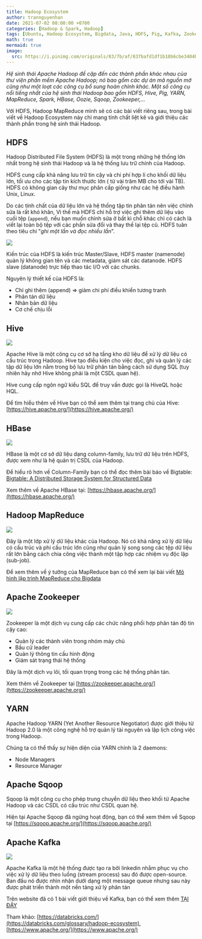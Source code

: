 ```yaml
---
title: Hadoop Ecosystem
author: trannguyenhan
date: 2021-07-02 08:00:00 +0700
categories: [Hadoop & Spark, Hadoop]
tags: [Ubuntu, Hadoop Ecosystem, Bigdata, Java, HDFS, Pig, Kafka, Zookeeper, Hive, HBase, Sqoop]
math: true
mermaid: true
image:
  src: https://i.pinimg.com/originals/83/7b/af/837bafd1df1b18b6cbe3404b697c2559.jpg
---
```

*Hệ sinh thái Apache Hadoop đề cập đến các thành phần khác nhau của thư viện phần mềm Apache Hadoop; nó bao gồm các dự án mã nguồn mở cũng như một loạt các công cụ bổ sung hoàn chỉnh khác. Một số công cụ nổi tiếng nhất của hệ sinh thái Hadoop bao gồm HDFS, Hive, Pig, YARN, MapReduce, Spark, HBase, Oozie, Sqoop, Zookeeper,...* 

Với HDFS, Hadoop MapReduce mình sẽ có các bài viết riêng sau, trong bài viết về Hadoop Ecosystem này chỉ mang tính chất liệt kê và giới thiệu các thành phần trong hệ sinh thái Hadoop. 

## HDFS 
Hadoop Distributed File System (HDFS) là một trong những hệ thống lớn nhất trong hệ sinh thái Hadoop và là hệ thống lưu trữ chính của Hadoop.

HDFS cung cấp khả năng lưu trữ tin cậy và chi phí hợp lí cho khối dữ liệu lớn, tối ưu cho các tập tin kích thước lớn ( từ vài trăm MB cho tới vài TB). HDFS có không gian cây thư mục phân cấp giống như các hệ điều hành Unix, Linux.

Do các tính chất của dữ liệu lớn và hệ thống tập tin phân tán nên việc chỉnh sửa là rất khó khăn, Vì thế mà HDFS chỉ hỗ trợ việc ghi thêm dữ liệu vào cuối tệp (`append`), nếu bạn muốn chỉnh sửa ở bất kì chỗ khác chỉ có cách là viết lại toàn bộ tệp với các phần sửa đổi và thay thế lại tệp cũ. HDFS tuân theo tiêu chí "*ghi một lần và đọc nhiều lần*".

![](https://i.pinimg.com/originals/c6/c3/1a/c6c31aa5f418ab6ac2f4122ba3f4db3b.jpg)

Kiến trúc của HDFS là kiến trúc Master/Slave, HDFS master (namenode) quản lý không gian tên và các metadata, giám sát các datanode. HDFS slave (datanode) trực tiếp thao tác I/O với các chunks.

Nguyên lý thiết kế của HDFS là: 
- Chỉ ghi thêm (append) => giảm chi phí điều khiển tương tranh
- Phân tán dữ liệu
- Nhân bản dữ liệu
- Cơ chế chịu lỗi

## Hive

![](https://i.pinimg.com/originals/ee/83/49/ee8349d0a2166192988ecc3854924f18.jpg)

Apache Hive là một công cụ cơ sở hạ tầng kho dữ liệu để xử lý dữ liệu có cấu trúc trong Hadoop. Hive tạo điều kiện cho việc đọc, ghi và quản lý các tập dữ liệu lớn nằm trong bộ lưu trữ phân tán bằng cách sử dụng SQL (tuy nhiên hãy nhớ Hive không phải là một CSDL quan hệ).

Hive cung cấp ngôn ngữ kiểu SQL để truy vấn được gọi là HiveQL hoặc HQL.

Để tìm hiểu thêm về Hive bạn có thể xem thêm tại trang chủ của Hive: [https://hive.apache.org/](https://hive.apache.org/)

## HBase

![](https://i.pinimg.com/originals/7f/c8/e1/7fc8e11bdfe3534fa26303a44dcf2d5f.jpg)

HBase là một cơ sở dữ liệu dạng column-family, lưu trữ dữ liệu trên HDFS, được xem như là hệ quản trị CSDL của Hadoop.

Để hiểu rõ hơn về Column-Family bạn có thể đọc thêm bài báo về Bigtable: [Bigtable: A Distributed Storage System for Structured Data](https://github.com/demanejar/download-folder/blob/main/chang.pdf)

Xem thêm về Apache HBase tại: [https://hbase.apache.org/](https://hbase.apache.org/)

## Hadoop MapReduce

![](https://i.pinimg.com/originals/f3/b8/a4/f3b8a4c9127a93eb012a84709efc18ac.jpg)

Đây là một lớp xử lý dữ liệu khác của Hadoop. Nó có khả năng xử lý dữ liệu có cấu trúc và phi cấu trúc lớn cũng như quản lý song song các tệp dữ liệu rất lớn bằng cách chia công việc thành một tập hợp các nhiệm vụ độc lập (sub-job).

Để xem thêm về ý tưởng của MapReduce bạn có thể xem lại bài viết [Mô hình lập trình MapReduce cho Bigdata](https://demanejar.github.io/posts/mapreduce-programming-model/)

## Apache Zookeeper

![](https://i.pinimg.com/originals/5a/bd/12/5abd12b8e7b13606c6fd13266c52a008.jpg)

Zookeeper là một dịch vụ cung cấp các chức năng phối hợp phân tán độ tin cậy cao: 
- Quản lý các thành viên trong nhóm máy chủ 
- Bầu cử leader
- Quản lý thông tin cấu hình động 
- Giám sát trạng thái hệ thống

Đây là một dịch vụ lõi, tối quan trọng trong các hệ thống phân tán. 

Xem thêm về Zookeeper tại [https://zookeeper.apache.org/](https://zookeeper.apache.org/)

## YARN
Apache Hadoop YARN (Yet Another Resource Negotiator) được giới thiệu từ Hadoop 2.0 là một công nghệ hỗ trợ quản lý tài nguyên và lập lịch công việc trong Hadoop.

Chúng ta có thể thấy sự hiện diện của YARN chính là 2 daemons: 
- Node Managers
- Resource Manager

## Apache Sqoop
Sqoop là một công cụ cho phép trung chuyển dữ liệu theo khối từ Apache Hadoop và các CSDL có cấu trúc như CSDL quan hệ.

Hiện tại Apache Sqoop đã ngừng hoạt động, bạn có thể xem thêm về Sqoop tại [https://sqoop.apache.org/](https://sqoop.apache.org/)

## Apache Kafka

![](https://i.pinimg.com/originals/a9/00/50/a90050c575892a8f6cdc59180cfa5f1c.jpg)

Apache Kafka là một hệ thống được tạo ra bởi linkedin nhằm phục vụ cho việc xử lý dữ liệu theo luồng (stream process) sau đó được open-source. Ban đầu nó được nhìn nhận dưới dạng một message queue nhưng sau này được phát triển thành một nền tảng xử lý phân tán

Trên website đã có 1 bài viết giới thiệu về Kafka, bạn có thể xem thêm [TẠI ĐÂY](https://demanejar.github.io/posts/Kafka-In-Depth/)

Tham khảo: [https://databricks.com/](https://databricks.com/glossary/hadoop-ecosystem), [https://www.apache.org/](https://www.apache.org/)
